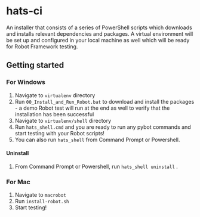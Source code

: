 # hats-ci
An installer that consists of a series of PowerShell scripts which downloads and installs relevant dependencies and packages.
A virtual environment will be set up and configured in your local machine as well which will be ready for Robot Framework testing.

## Getting started
### For Windows
1. Navigate to `virtualenv` directory 
2. Run `00_Install_and_Run_Robot.bat` to download and install the packages - a demo Robot test will run at the end as well to verify that the installation has been successful 
3. Navigate to `virtualenv/shell` directory
4. Run `hats_shell.cmd` and you are ready to run any pybot commands and start testing with your Robot scripts!
5. You can also run `hats_shell` from Command Prompt or Powershell.

#### Uninstall
1. From Command Prompt or Powershell, run `hats_shell uninstall` .

### For Mac
1. Navigate to `macrobot`
2. Run `install-robot.sh`
3. Start testing!
